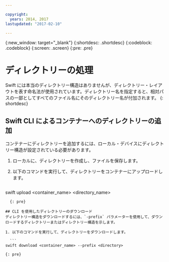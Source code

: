 ```yaml
---

copyright:
  years: 2014, 2017
lastupdated: "2017-02-10"

---
```

{:new_window: target="_blank"}
{:shortdesc: .shortdesc}
{:codeblock: .codeblock}
{:screen: .screen}
{:pre: .pre}

# ディレクトリーの処理 

Swift には本当のディレクトリー構造はありませんが、ディレクトリー・レイアウトを表す命名法が使用されています。ディレクトリー名を指定すると、相対パスの一部としてすべてのファイル名にそのディレクトリー名が付加されます。
{: shortdesc}

## Swift CLI によるコンテナーへのディレクトリーの追加

コンテナーにディレクトリーを追加するには、ローカル・デバイスにディレクトリー構造が設定されている必要があります。

1. ローカルに、ディレクトリーを作成し、ファイルを保存します。
2. 以下のコマンドを実行して、ディレクトリーをコンテナーにアップロードします。

    ```
  swift upload <container_name> <directory_name>
  ```
    {: pre}

## CLI を使用したディレクトリーのダウンロード
ディレクトリー構造をダウンロードするには、`-prefix` パラメーターを使用して、ダウンロードするディレクトリーまたはディレクトリー構造を示します。

1. 以下のコマンドを実行して、ディレクトリーをダウンロードします。

    ```
swift download <container_name> --prefix <directory>
```
    {: pre}
